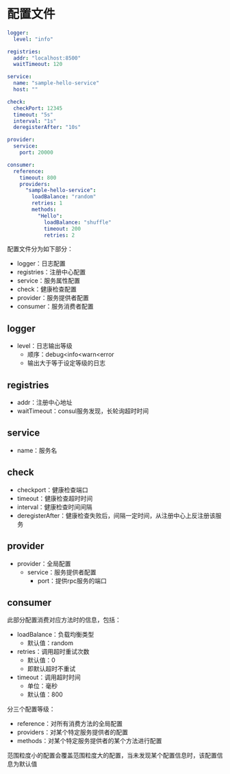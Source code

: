 # 配置文件

```yaml
logger:
  level: "info"

registries:
  addr: "localhost:8500"
  waitTimeout: 120

service:
  name: "sample-hello-service"
  host: ""

check:
  checkPort: 12345
  timeout: "5s"
  interval: "1s"
  deregisterAfter: "10s"

provider:
  service:
    port: 20000

consumer:
  reference:
    timeout: 800
    providers:
      "sample-hello-service":
        loadBalance: "random"
        retries: 1
        methods:
          "Hello":
            loadBalance: "shuffle"
            timeout: 200
            retries: 2
```

配置文件分为如下部分：

* logger：日志配置
* registries：注册中心配置
* service：服务属性配置
* check：健康检查配置
* provider：服务提供者配置
* consumer：服务消费者配置

## logger

* level：日志输出等级
  * 顺序：debug<info<warn<error
  * 输出大于等于设定等级的日志

## registries

* addr：注册中心地址
* waitTimeout：consul服务发现，长轮询超时时间

## service

* name：服务名

## check

* checkport：健康检查端口
* timeout：健康检查超时时间
* interval：健康检查时间间隔
* deregisterAfter：健康检查失败后，间隔一定时间，从注册中心上反注册该服务

## provider

* provider：全局配置
  * service：服务提供者配置
    * port：提供rpc服务的端口

## consumer

此部分配置消费对应方法时的信息，包括：

* loadBalance：负载均衡类型
  * 默认值：random
* retries：调用超时重试次数
  * 默认值：0
  * 即默认超时不重试
* timeout：调用超时时间
  * 单位：毫秒
  * 默认值：800

分三个配置等级：

* reference：对所有消费方法的全局配置
* providers：对某个特定服务提供者的配置
* methods：对某个特定服务提供者的某个方法进行配置

范围粒度小的配置会覆盖范围粒度大的配置，当未发现某个配置信息时，该配置信息为默认值